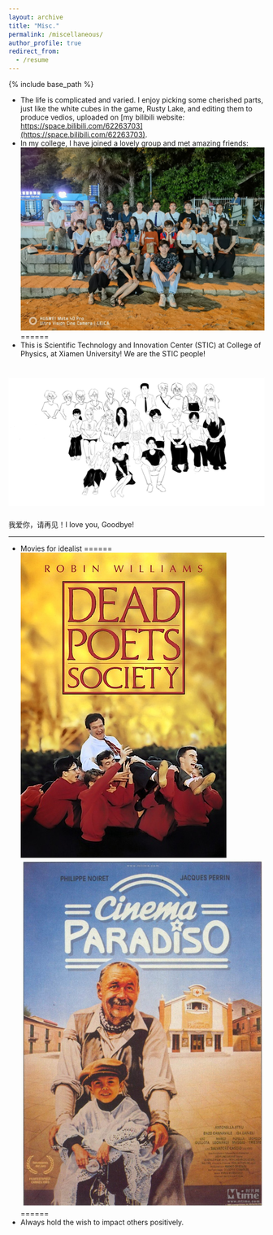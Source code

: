 ```yaml
---
layout: archive
title: "Misc."
permalink: /miscellaneous/
author_profile: true
redirect_from:
  - /resume
---
```


{% include base_path %}

* The life is complicated and varied. I enjoy picking some cherished parts, just like the white cubes in the game, Rusty Lake, and editing them to produce vedios, uploaded on [my bilibili website: https://space.bilibili.com/62263703](https://space.bilibili.com/62263703). 
* In my college, I have joined a lovely group and met amazing friends:
![alt astronomy](../images/STIC1.jpg)
======
* This is Scientific Technology and Innovation Center (STIC) at College of Physics, at Xiamen University!
 We are the STIC people!

![alt astronomy](../images/STIC2.PNG)
======
 我爱你，请再见！I love you, Goodbye! 

---
* Movies for idealist
======
![alt movie](../images/deadpoets.jpg)![alt movie](../images/paradise.jpg)
======
* Always hold the wish to impact others positively. 
